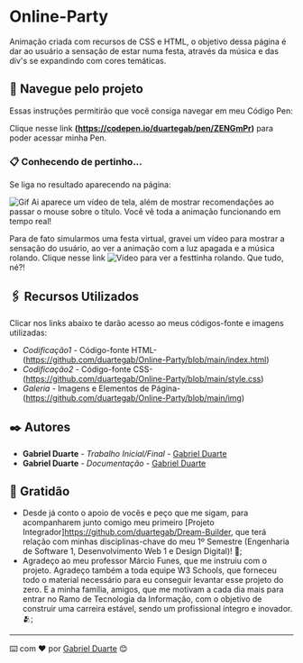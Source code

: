 

# Online-Party

Animação criada com recursos de CSS e HTML, o objetivo dessa página é dar ao usuário a sensação de estar numa festa, através da música e das div's se expandindo com cores temáticas.


## 🚀 Navegue pelo projeto

Essas instruções permitirão que você consiga navegar em meu Código Pen:

Clique nesse link **(https://codepen.io/duartegab/pen/ZENGmPr)** para poder acessar minha Pen.

### 📋 Conhecendo de pertinho...

Se liga no resultado aparecendo na página:

![Gif](https://github.com/duartegab/Online-Party/blob/main/onlineparty.gif)
Ai aparece um vídeo de tela, além de mostrar recomendações ao passar o mouse sobre o título. Você vê toda a animação funcionando em tempo real!



Para de fato simularmos uma festa virtual, gravei um vídeo para mostrar a sensação do usuário, ao ver a animação com a luz apagada e a música rolando.
Clique nesse link ![Video](https://github.com/duartegab/Online-Party/assets/162778199/c33b3c1c-6ee7-4a7c-bb31-f23252c807a2) para ver a festtinha rolando. Que tudo, né?! 




## 🖇️ Recursos Utilizados

Clicar nos links abaixo te darão acesso ao meus códigos-fonte e imagens utilizadas:

* *Codificação1* - Código-fonte HTML- (https://github.com/duartegab/Online-Party/blob/main/index.html)
* *Codificação2* - Código-fonte CSS- (https://github.com/duartegab/Online-Party/blob/main/style.css)
* *Galeria* - Imagens e Elementos de Página- (https://github.com/duartegab/Online-Party/blob/main/img)




## ✒️ Autores

* **Gabriel Duarte** - *Trabalho Inicial/Final* - [Gabriel Duarte](https://github.com/duartegab)
* **Gabriel Duarte** - *Documentação* - [Gabriel Duarte](https://github.com/duartegab)


## 🎁 Gratidão

* Desde já conto o apoio de vocês e peço que me sigam, para acompanharem junto comigo meu primeiro [Projeto Integrador]https://github.com/duartegab/Dream-Builder, que terá relação com minhas disciplinas-chave do meu 1º Semestre (Engenharia de Software 1, Desenvolvimento Web 1 e Design Digital)! 📢;
* Agradeço ao meu professor Márcio Funes, que me instruiu com o projeto. Agradeço também a toda equipe W3 Schools, que forneceu todo o material necessário para eu conseguir levantar esse projeto do zero. E a minha família, amigos, que me motivam a cada dia mais para entrar no Ramo de Tecnologia da Informação, com o objetivo de construir uma carreira estável, sendo um profissional íntegro e inovador. 🫂;

---
⌨️ com ❤️ por [Gabriel Duarte](https://github.com/duartegab) 😊

